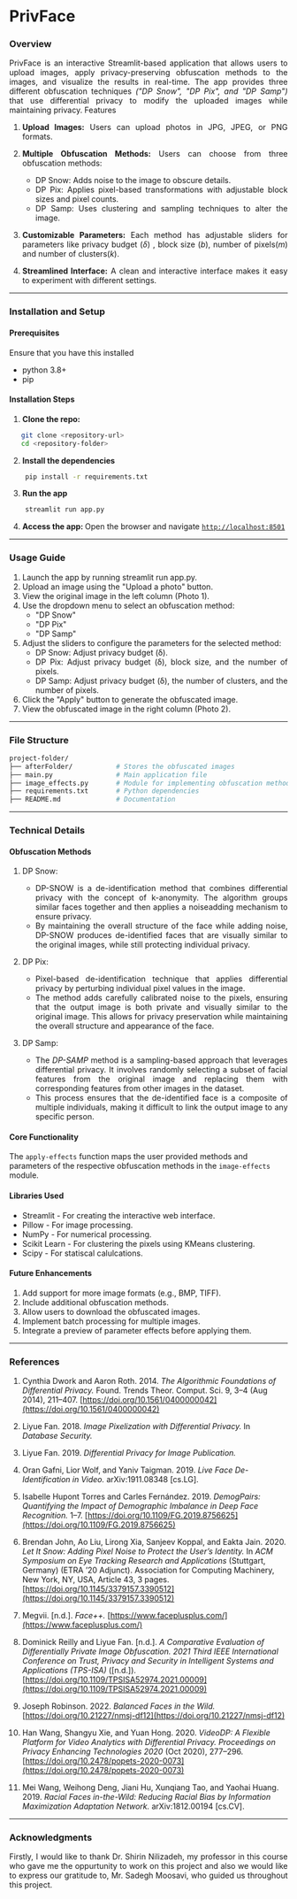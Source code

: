 # PrivFace

### Overview
<div style="text-align: justify">
PrivFace is an interactive Streamlit-based application that allows users to upload images, apply privacy-preserving obfuscation methods to the images, and visualize the results in real-time. The app provides three different obfuscation techniques <i>("DP Snow", "DP Pix", and "DP Samp")</i> that use differential privacy to modify the uploaded images while maintaining privacy.
</div<

### Features
1.  <strong>Upload Images:</strong> Users can upload photos in JPG, JPEG, or PNG formats.
2.  <strong>Multiple Obfuscation Methods:</strong> Users can choose from three obfuscation methods:

    * DP Snow: Adds noise to the image to obscure details.
    * DP Pix: Applies pixel-based transformations with adjustable block sizes and pixel counts.
    * DP Samp: Uses clustering and sampling techniques to alter the image.
    
3. <strong>Customizable Parameters:</strong> Each method has adjustable sliders for parameters like privacy budget (<i>&#948;</i>) , block size (<i>b</i>), number of pixels(<i>m</i>) and number of clusters(<i>k</i>).

4. <strong>Streamlined Interface:</strong> A clean and interactive interface makes it easy to experiment with different settings.
---
### Installation and Setup
#### Prerequisites
Ensure that you have this installed
* python 3.8+
* pip

#### Installation Steps
1. <strong>Clone the repo: </strong>
 ```bash
    git clone <repository-url>
    cd <repository-folder>
```
2. <strong>Install the dependencies</strong>
```bash
    pip install -r requirements.txt
```
3. <strong>Run the app</strong>
```bash
    streamlit run app.py
```
4. <strong>Access the app: </strong>Open the browser and navigate [`http://localhost:8501`](#localhost)
---
### Usage Guide
1. Launch the app by running streamlit run app.py.
2. Upload an image using the "Upload a photo" button.
3. View the original image in the left column (Photo 1).
4. Use the dropdown menu to select an obfuscation method:
    - "DP Snow"
    - "DP Pix"
    - "DP Samp"
5. Adjust the sliders to configure the parameters for the selected method:
    - DP Snow: Adjust privacy budget (δ).
    - DP Pix: Adjust privacy budget (δ), block size, and the number of pixels.
    - DP Samp: Adjust privacy budget (δ), the number of clusters, and the number of pixels.
6. Click the "Apply" button to generate the obfuscated image.
7. View the obfuscated image in the right column (Photo 2).
---
### File Structure
```bash
project-folder/
├── afterFolder/           # Stores the obfuscated images    
├── main.py                # Main application file
├── image_effects.py       # Module for implementing obfuscation methods
├── requirements.txt       # Python dependencies
├── README.md              # Documentation
```
---
### Technical Details
#### Obfuscation Methods

1. DP Snow:<div style="text-align: justify">
    - DP-SNOW is a de-identification method that combines differential privacy with the concept of k-anonymity. The algorithm groups similar faces together and then applies a noiseadding mechanism to ensure privacy. 
    - By maintaining the overall structure of the face while adding noise, DP-SNOW
produces de-identified faces that are visually similar to the
original images, while still protecting individual privacy.

2. DP Pix:
    - Pixel-based de-identification technique that applies differential privacy by perturbing individual pixel values in the image.
    - The method adds carefully calibrated noise to the pixels, ensuring that the output image is both private and visually similar to the original image.
This allows for privacy preservation while maintaining the
overall structure and appearance of the face.

3. DP Samp:
    - The <i>DP-SAMP</i> method is a sampling-based approach that
leverages differential privacy. It involves randomly selecting
a subset of facial features from the original image and replacing them with corresponding features from other images in
the dataset. 
    - This process ensures that the de-identified face
is a composite of multiple individuals, making it difficult to
link the output image to any specific person.</div>


#### Core Functionality

The ``` apply-effects ``` function maps the user provided methods and parameters of the respective obfuscation methods in the ```image-effects``` module.


#### Libraries Used
* Streamlit - For creating the interactive web interface.
* Pillow - For image processing.
* NumPy - For numerical processing.
* Scikit Learn - For clustering the pixels using KMeans clustering.
* Scipy - For statiscal calulcations.

#### Future Enhancements

1. Add support for more image formats (e.g., BMP, TIFF).
2. Include additional obfuscation methods.
3. Allow users to download the obfuscated images.
4. Implement batch processing for multiple images.
5. Integrate a preview of parameter effects before applying them.

---
### References

1. Cynthia Dwork and Aaron Roth. 2014. *The Algorithmic Foundations of Differential Privacy.* Found. Trends Theor. Comput. Sci. 9, 3–4 (Aug 2014), 211–407. [https://doi.org/10.1561/0400000042](https://doi.org/10.1561/0400000042)

2. Liyue Fan. 2018. *Image Pixelization with Differential Privacy.* In *Database Security.*

3. Liyue Fan. 2019. *Differential Privacy for Image Publication.*

4. Oran Gafni, Lior Wolf, and Yaniv Taigman. 2019. *Live Face De-Identification in Video.* arXiv:1911.08348 [cs.LG].

5. Isabelle Hupont Torres and Carles Fernández. 2019. *DemogPairs: Quantifying the Impact of Demographic Imbalance in Deep Face Recognition.* 1–7. [https://doi.org/10.1109/FG.2019.8756625](https://doi.org/10.1109/FG.2019.8756625)

6. Brendan John, Ao Liu, Lirong Xia, Sanjeev Koppal, and Eakta Jain. 2020. *Let It Snow: Adding Pixel Noise to Protect the User’s Identity.* In *ACM Symposium on Eye Tracking Research and Applications* (Stuttgart, Germany) (ETRA ’20 Adjunct). Association for Computing Machinery, New York, NY, USA, Article 43, 3 pages. [https://doi.org/10.1145/3379157.3390512](https://doi.org/10.1145/3379157.3390512)

7. Megvii. [n.d.]. *Face++.* [https://www.faceplusplus.com/](https://www.faceplusplus.com/)

8. Dominick Reilly and Liyue Fan. [n.d.]. *A Comparative Evaluation of Differentially Private Image Obfuscation.* *2021 Third IEEE International Conference on Trust, Privacy and Security in Intelligent Systems and Applications (TPS-ISA)* ([n.d.]). [https://doi.org/10.1109/TPSISA52974.2021.00009](https://doi.org/10.1109/TPSISA52974.2021.00009)

9. Joseph Robinson. 2022. *Balanced Faces in the Wild.* [https://doi.org/10.21227/nmsj-df12](https://doi.org/10.21227/nmsj-df12)

10. Han Wang, Shangyu Xie, and Yuan Hong. 2020. *VideoDP: A Flexible Platform for Video Analytics with Differential Privacy.* *Proceedings on Privacy Enhancing Technologies 2020* (Oct 2020), 277–296. [https://doi.org/10.2478/popets-2020-0073](https://doi.org/10.2478/popets-2020-0073)

11. Mei Wang, Weihong Deng, Jiani Hu, Xunqiang Tao, and Yaohai Huang. 2019. *Racial Faces in-the-Wild: Reducing Racial Bias by Information Maximization Adaptation Network.* arXiv:1812.00194 [cs.CV].

---
### Acknowledgments
<div style="text-align: justify">
Firstly, I would like to thank Dr. Shirin Nilizadeh, my
professor in this course who gave me the oppurtunity to
work on this project and also we would like to express our
gratitude to, Mr. Sadegh Moosavi, who guided us throughout
this project.
</div>
